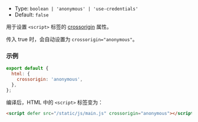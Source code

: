 - Type: `boolean | 'anonymous' | 'use-credentials'`
- Default: `false`

用于设置 `<script>` 标签的 [crossorigin](https://developer.mozilla.org/en-US/docs/Web/HTML/Attributes/crossorigin) 属性。

传入 true 时，会自动设置为 `crossorigin="anonymous"`。

### 示例

```js
export default {
  html: {
    crossorigin: 'anonymous',
  },
};
```

编译后，HTML 中的 `<script>` 标签变为：

```html
<script defer src="/static/js/main.js" crossorigin="anonymous"></script>
```
